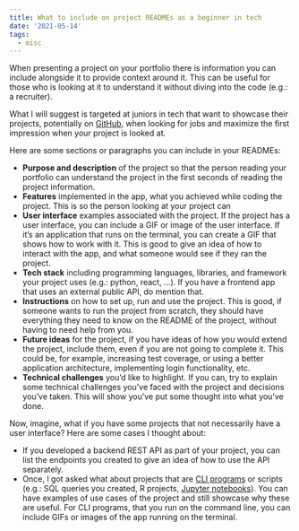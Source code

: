 ```yaml
---
title: What to include on project READMEs as a beginner in tech
date: '2021-05-14'
tags:
  - misc
---
```


When presenting a project on your portfolio there is information you can include alongside it to provide context around it. This can be useful for those who is looking at it to understand it without diving into the code (e.g.: a recruiter).

What I will suggest is targeted at juniors in tech that want to showcase their projects, potentially on [GitHub](https://github.com/), when looking for jobs and maximize the first impression when your project is looked at.

Here are some sections or paragraphs you can include in your READMEs:
* **Purpose and description** of the project so that the person reading your portfolio can understand the project in the first seconds of reading the project information.
* **Features** implemented in the app, what you achieved while coding the project. This is so the person looking at your project can 
* **User interface** examples associated with the project. If the project has a user interface, you can include a GIF or image of the user interface. If it’s an application that runs on the terminal, you can create a GIF that shows how to work with it. This is good to give an idea of how to interact with the app, and what someone would see if they ran the project.
* **Tech stack** including programming languages, libraries, and framework your project uses (e.g.: python, react, ...). If you have a frontend app that uses an external public API, do mention that.
* **Instructions** on how to set up, run and use the project. This is good, if someone wants to run the project from scratch, they should have everything they need to know on the README of the project, without having to need help from you.
* **Future ideas** for the project, if you have ideas of how you would extend the project, include them, even if you are not going to complete it. This could be, for example, increasing test coverage, or using a better application architecture, implementing login functionality, etc.
* **Technical challenges** you’d like to highlight. If you can, try to explain some technical challenges you’ve faced with the project and decisions you’ve taken. This will show you’ve put some thought into what you’ve done.

Now, imagine, what if you have some projects that not necessarily have a user interface? Here are some cases I thought about:
* If you developed a backend REST API as part of your project, you can list the endpoints you created to give an idea of how to use the API separately.
* Once, I got asked what about projects that are [CLI programs](https://www.w3schools.com/whatis/whatis_cli.asp) or scripts (e.g.: SQL queries you created, R projects, [Jupyter notebooks](https://jupyter.org/)). You can have examples of use cases of the project and still showcase why these are useful. For CLI programs, that you run on the command line, you can include GIFs or images of the app running on the terminal.

